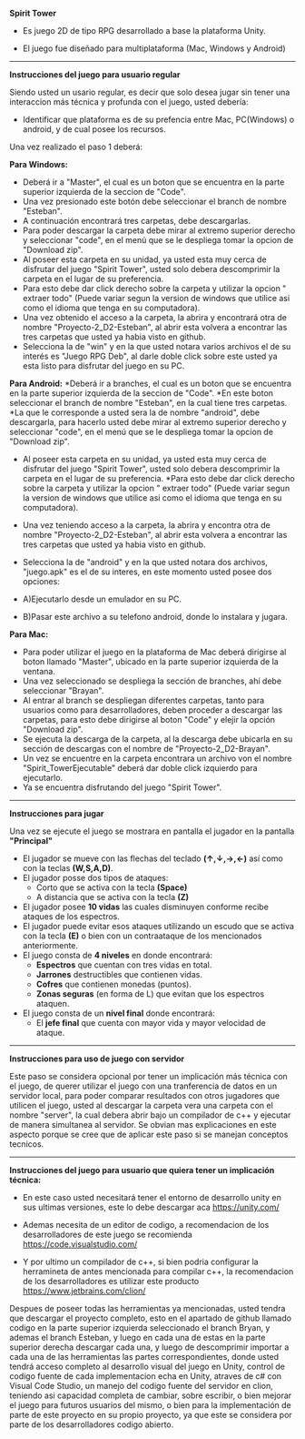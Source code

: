 **Spirit Tower**

* Es juego 2D de tipo RPG desarrollado a base la plataforma Unity.

* El juego fue diseñado para multiplataforma (Mac, Windows y Android)

****************************************************************


**Instrucciones del juego para usuario regular**

Siendo usted un usario regular, es decir que solo desea jugar sin tener una 
interaccion más técnica y profunda con el juego, usted debería:

* Identificar que plataforma es de su prefencia entre Mac, PC(Windows) o android, 
y de cual posee los recursos.

Una vez realizado el paso 1 deberá:

**Para Windows:** 
* Deberá ir a "Master", el cual es un boton que se encuentra en la parte
superior izquierda de la seccion de "Code".
* Una vez presionado este botón debe seleccionar el branch de nombre "Esteban".
* A continuación encontrará tres carpetas, debe descargarlas.
* Para poder descargar la carpeta debe mirar al extremo superior derecho y seleccionar "code", en el menú que se le despliega tomar la opcion de 
"Download zip".
* Al poseer esta carpeta en su unidad, ya usted esta muy cerca de disfrutar del juego "Spirit Tower", usted solo debera descomprimir la carpeta en el lugar de su preferencia.
* Para esto debe dar click derecho sobre la carpeta y utilizar la opcion " extraer todo" (Puede variar segun la version de windows que utilice asi como el idioma que tenga en su computadora).
* Una vez obtenido el acceso a la carpeta, la abrira y encontrará otra de nombre "Proyecto-2_D2-Esteban", al abrir esta volvera a encontrar las tres carpetas que usted ya habia visto en github.
* Selecciona la de "win" y en la que usted notara varios archivos el de su interés es "Juego RPG Deb", al darle doble click sobre este usted ya esta listo
para disfrutar del juego en su PC.

**Para Android:** 
*Deberá ir a branches, el cual es un boton que se encuentra en la parte
superior izquierda de la seccion de "Code".
*En este boton seleccionar el branch de nombre "Esteban", en la cual tiene tres carpetas.
*La que le corresponde a usted sera la de nombre "android", debe descargarla, para hacerlo usted debe mirar al extremo superior 
derecho y seleccionar "code", en el menú que se le despliega tomar la opcion de "Download zip".
* Al poseer esta carpeta en su unidad, ya usted esta muy cerca de disfrutar del juego "Spirit Tower", usted solo debera descomprimir la carpeta en el lugar de su preferencia.
*Para esto debe dar click derecho sobre la carpeta y utilizar la opcion " extraer todo" (Puede variar segun la version de windows que utilice asi como el idioma que tenga en su computadora).
* Una vez teniendo acceso a la carpeta, la abrira y encontra otra de nombre
"Proyecto-2_D2-Esteban", al abrir esta volvera a encontrar las tres carpetas que usted ya 
habia visto en github.
* Selecciona la de "android" y en la que usted notara dos archivos, 
"juego.apk" es el de su interes, en este momento usted posee dos opciones:

* A)Ejecutarlo desde un emulador en su PC.

* B)Pasar este archivo a su telefono android, donde lo instalara y jugara.

**Para Mac:** 
* Para poder utilizar el juego en la plataforma de Mac deberá dirigirse al boton llamado "Master", ubicado en la parte superior izquierda de la ventana. 
* Una vez seleccionado se despliega la sección de branches, ahí debe seleccionar "Brayan".
* Al entrar al branch se despliegan diferentes carpetas, tanto para usuarios como para desarrolladores, deben proceder a descargar las carpetas, para esto debe dirigirse al boton "Code" y elejir la opción "Download zip".
* Se ejecuta la descarga de la carpeta, al la descarga debe ubicarla en su sección de descargas con el nombre de "Proyecto-2_D2-Brayan".
* Un vez se encuentre en la carpeta encontrara un archivo von el nombre "Spirit_TowerEjecutable" deberá dar doble click izquierdo para ejecutarlo.
* Ya se encuentra disfrutando del juego "Spirit Tower".

****************************************************************
**Instrucciones para jugar**

 Una vez se ejecute el juego se mostrara en pantalla el jugador en la pantalla **"Principal"**
 * El jugador se mueve con las flechas del teclado **(↑,↓,→,←)** así como con la teclas **(W,S,A,D)**.
 * El jugador posse dos tipos de ataques: 
    * Corto que se activa con la tecla **(Space)**
    * A distancia que se activa con la tecla **(Z)**
 * El jugador posee **10 vidas** las cuales disminuyen conforme recibe ataques de los espectros.
 * El jugador puede evitar esos ataques utilizando un escudo que se activa con la tecla **(E)** o bien con un contraataque de los mencionados anteriormente.
 * El juego consta de **4 niveles** en donde encontrará:
    * **Espectros** que cuentan con tres vidas en total.
    * **Jarrones** destructibles que contienen vidas.
    * **Cofres** que contienen monedas (puntos).
    * **Zonas seguras** (en forma de L) que evitan que los espectros ataquen.
 * El juego consta de un **nivel final** donde encontrará:
    * El **jefe final** que cuenta con mayor vida y mayor velocidad de ataque.

****************************************************************
**Instrucciones para uso de juego con servidor**

Este paso se considera opcional por tener un implicación más técnica con el 
juego, de querer utilizar el juego con una tranferencia de datos en un servidor local, 
para poder comparar resultados con otros jugadores que utilicen el juego, usted al 
descargar la carpeta vera una carpeta con el nombre "server", la cual debera abrir
bajo un compilador de c++ y ejecutar de manera simultanea al servidor. Se obvian 
mas explicaciones en este aspecto porque se cree que de aplicar este paso si se manejan
conceptos tecnicos.

****************************************************************

**Instrucciones del juego para usuario que quiera tener un implicación técnica:**

* En este caso usted necesitará tener el entorno de desarrollo unity en sus 
ultimas versiones, este lo debe descargar aca https://unity.com/

* Ademas necesita de un editor de codigo, a recomendacion de los desarrolladores
de este juego se recomienda https://code.visualstudio.com/

* Y por ultimo un compilador de c++, si bien podria configurar la herramineta de 
antes mencionada para compilar c++, la recomendacion de los desarrolladores es 
utilizar este producto https://www.jetbrains.com/clion/


Despues de poseer todas las herramientas ya mencionadas, usted tendra que descargar 
el proyecto completo, esto en el apartado de github llamado codigo en la parte superior 
izquierda seleccionado el branch Bryan, y ademas el branch Esteban, y luego en cada una 
de estas en la parte superior derecha descargar cada una, y luego de descomprimir
importar a cada una de las herramientas las partes correspondientes, donde usted tendrá 
acceso completo al desarrollo visual del juego en Unity, control de codigo fuente de cada
implementacion echa en Unity, atraves de c# con Visual Code Studio, un manejo del codigo
fuente del servidor en clion, teniendo asi capacidad completa de cambiar, sobre escribir, 
o bien mejorar el juego para futuros usuarios del mismo, o bien para la implementación
de parte de este proyecto en su propio proyecto, ya que este se considera por parte de 
los desarrolladores codigo abierto.
